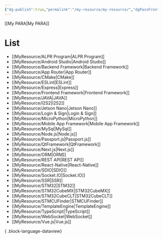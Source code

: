```yaml
---
{"dg-publish":true,"permalink":"/my-resource/my-resource/","dgPassFrontmatter":true,"created":"2023-12-13T17:50:08.587+09:00","updated":"2023-12-14T18:39:07.949+09:00"}
---
```


[[My PARA\|My PARA]]
# List
- [[MyResource/ALPR Program\|ALPR Program]]
- [[MyResource/Android Studio\|Android Studio]]
- [[MyResource/Backend Framework\|Backend Framework]]
- [[MyResource/App Router\|App Router]]
- [[MyResource/CMake\|CMake]]
- [[MyResource/ESLint\|ESLint]]
- [[MyResource/Express\|Express]]
- [[MyResource/Frontend Framework\|Frontend Framework]]
- [[MyResource/JAVA\|JAVA]]
- [[MyResource/I2S2\|I2S2]]
- [[MyResource/Jetson Nano\|Jetson Nano]]
- [[MyResource/Login & Sign\|Login & Sign]]
- [[MyResource/MicroPython\|MicroPython]]
- [[MyResource/Mobile App Framework\|Mobile App Framework]]
- [[MyResource/MySql\|MySql]]
- [[MyResource/Node.js\|Node.js]]
- [[MyResource/Passport.js\|Passport.js]]
- [[MyResource/QtFramework\|QtFramework]]
- [[MyResource/Next.js\|Next.js]]
- [[MyResource/ORM\|ORM]]
- [[MyResource/REST API\|REST API]]
- [[MyResource/React-Native\|React-Native]]
- [[MyResource/SDIO\|SDIO]]
- [[MyResource/Socket.IO\|Socket.IO]]
- [[MyResource/SSR\|SSR]]
- [[MyResource/STM32\|STM32]]
- [[MyResource/STM32CubeMX\|STM32CubeMX]]
- [[MyResource/STM32CubeCLT\|STM32CubeCLT]]
- [[MyResource/STMCUFinder\|STMCUFinder]]
- [[MyResource/TemplateEngine\|TemplateEngine]]
- [[MyResource/TypeScript\|TypeScript]]
- [[MyResource/WebSocket\|WebSocket]]
- [[MyResource/Vue.js\|Vue.js]]

{ .block-language-dataview}


